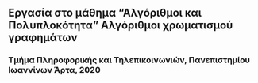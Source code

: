    ## Εργασία στο μάθημα “Αλγόριθμοι και Πολυπλοκότητα” Αλγόριθμοι χρωματισμού γραφημάτων 

### Τμήμα Πληροφορικής και Τηλεπικοινωνιών, Πανεπιστημίου Ιωαννίνων Άρτα, 2020


